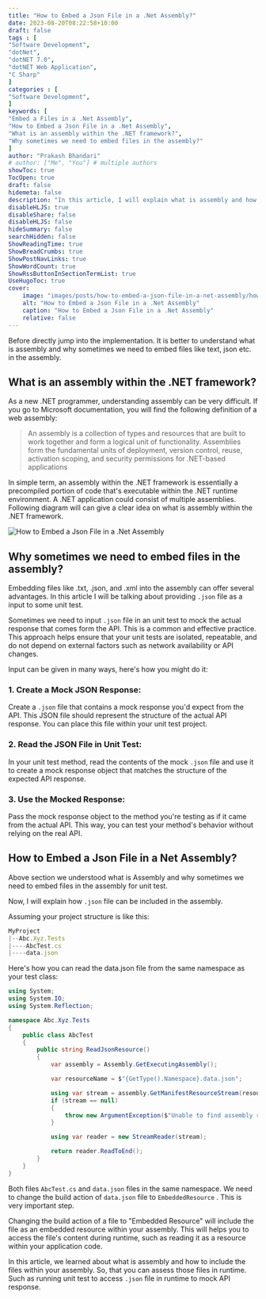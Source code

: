 ```yaml
---
title: "How to Embed a Json File in a .Net Assembly?"
date: 2023-08-20T08:22:58+10:00
draft: false
tags : [
"Software Development",
"dotNet",
"dotNET 7.0",
"dotNET Web Application",
"C Sharp"
]
categories : [
"Software Development",
]
keywords: [
"Embed a Files in a .Net Assembly",
"How to Embed a Json File in a .Net Assembly",
"What is an assembly within the .NET framework?",
"Why sometimes we need to embed files in the assembly?"
]
author: "Prakash Bhandari"
# author: ["Me", "You"] # multiple authors
showToc: true
TocOpen: true
draft: false
hidemeta: false
description: "In this article, I will explain what is assembly and how to include the files within your assembly. So, that you can assess those files in runtime. Such as running unit test to access `.json` file to mock API response."
disableHLJS: true
disableShare: false
disableHLJS: false
hideSummary: false
searchHidden: false
ShowReadingTime: true
ShowBreadCrumbs: true
ShowPostNavLinks: true
ShowWordCount: true
ShowRssButtonInSectionTermList: true
UseHugoToc: true
cover:
    image: "images/posts/how-to-embed-a-json-file-in-a-net-assembly/how-to-embed-a-json-file-in-a-net-assembly.png"
    alt: "How to Embed a Json File in a .Net Assembly"
    caption: "How to Embed a Json File in a .Net Assembly"
    relative: false
---
```



Before directly jump into the implementation. It is better to understand what is assembly and why sometimes we need
to embed files like text, json etc. in the assembly.

## What is an assembly within the .NET framework?
As a new .NET programmer, understanding assembly can be very difficult. If you go to Microsoft documentation, you will find the following definition of a web assembly:

>An assembly is a collection of types and resources that are built to work together and form a logical unit of functionality. Assemblies form the fundamental units of deployment, version control, reuse, activation scoping, and security permissions for .NET-based applications


In simple term, an assembly within the .NET framework is essentially a precompiled portion of code that's executable within the .NET runtime environment. 
A .NET application could consist of multiple assemblies. Following diagram will can give a clear idea on what is assembly within the .NET framework.

![How to Embed a Json File in a .Net Assembly](/images/posts/how-to-embed-a-json-file-in-a-net-assembly/how-to-embed-a-json-file-in-a-net-assembly.png#center "How to Embed a Json File in a .Net Assembly")

## Why sometimes we need to embed files in the assembly?

Embedding files like .txt, .json, and .xml into the assembly can offer several advantages. In this article I will be talking about
providing `.json` file as a input to some unit test.

Sometimes we need to input `.json` file in an unit test to mock the actual response that comes form the API. This is a common and effective practice.
This approach helps ensure that your unit tests are isolated, repeatable, and do not depend on external factors such as network availability or API changes. 

Input can be given in many ways, here's how you might do it:

### 1. Create a Mock JSON Response:

Create a `.json` file that contains a mock response you'd expect from the API. This JSON file should represent the structure of the actual API response. 
You can place this file within your unit test project.

### 2. Read the JSON File in Unit Test:
In your unit test method, read the contents of the mock `.json` file and use it to create a mock response object that matches the structure of the expected API response.

### 3. Use the Mocked Response:
Pass the mock response object to the method you're testing as if it came from the actual API. This way, you can test your method's behavior without relying on the real API.

## How to Embed a Json File in a Net Assembly?
Above section we understood what is Assembly and why sometimes we need to embed files in the assembly for unit test.

Now, I will explain how `.json` file can be included in the assembly.

Assuming your project structure is like this:
```javascript
MyProject
|--Abc.Xyz.Tests
|----AbcTest.cs
|----data.json
```

Here's how you can read the data.json file from the same namespace as your test class:

```csharp
using System;
using System.IO;
using System.Reflection;

namespace Abc.Xyz.Tests
{
    public class AbcTest
    {
        public string ReadJsonResource()
        {
            var assembly = Assembly.GetExecutingAssembly();

            var resourceName = $"{GetType().Namespace}.data.json";

            using var stream = assembly.GetManifestResourceStream(resourceName);
            if (stream == null)
            {
                throw new ArgumentException($"Unable to find assembly resource {resourceName}", nameof(resourceName));
            }

            using var reader = new StreamReader(stream);

            return reader.ReadToEnd();
        }
    }
}
```

Both files `AbcTest.cs` and `data.json` files in the same namespace. We need to change the build action of `data.json` file to
`EmbeddedResource` . This is very important step.

Changing the build action of a file to "Embedded Resource" will include the file as an embedded resource within your assembly. 
This will helps you to access the file's content during runtime, such as reading it as a resource within your application code.

In this article, we learned about what is assembly and how to include the files within your assembly. 
So, that you can assess those files in runtime. Such as running unit test to access `.json` file in runtime to mock API response.
